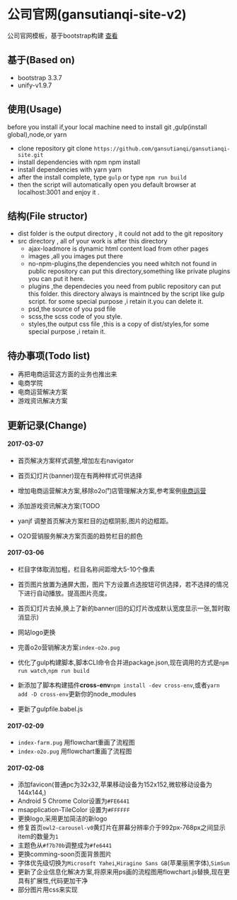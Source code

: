 # 公司官网(gansutianqi-site-v2)
公司官网模板，基于bootstrap构建 [查看](http://1.jq2.com:8082/)

## 基于(Based on)
+ bootstrap 3.3.7
+ unify-v1.9.7

## 使用(Usage)
before you install if,your local machine need to install git ,gulp(install global),node,or yarn
+ clone repository git clone `https://github.com/gansutianqi/gansutianqi-site.git`
+ install dependencies with npm npm install
+ install dependencies with yarn yarn
+ after the install complete, type `gulp` or type `npm run build`
+ then the script will automatically open you default browser at localhost:3001 and enjoy it .

## 结构(File structor)
 + dist folder is the output directory , it could not add to the git repository
 + src directory , all of your work is after this directory
    + ajax-loadmore is dynamic html content load from other pages
    + images ,all you images put there
    + no-npm-plugins,the dependencies you need whitch not found in public repository can put this directory,something like private plugins you can put it here.
    + plugins ,the dependecies you need from public repository can put this folder. this directory always is maintnced by the script like gulp script. for some special purpose ,i retain it.you can delete it.
    + psd,the source of you psd file
    + scss,the scss code of you style.
    + styles,the output css file ,this is a copy of dist/styles,for some special purpose ,i retain it.

## 待办事项(Todo list)
+ 再把电商运营这方面的业务也推出来
+ 电商学院
+ 电商运营解决方案
+ 游戏资讯解决方案

## 更新记录(Change)

#### 2017-03-07
+ 首页解决方案样式调整,增加左右navigator
+ 首页幻灯片(banner)现在有两种样式可供选择
+ 增加电商运营解决方案,移除o2o门店管理解决方案,参考案例[电商运营](http://www.irelint.com/ebusiness)
+ 添加游戏资讯解决方案(TODO


+ yanjf 调整首页解决方案栏目的边框阴影,图片的边框距。
+ O2O营销服务解决方案页面的趋势栏目的颜色

#### 2017-03-06
+ 栏目字体取消加粗，栏目名称间距增大5-10个像素
+ 首页图片放置为通屏大图，图片下方设置点选按钮可供选择，若不选择的情况下进行自动播放。提高图片亮度。
+ 首页幻灯片去掉,换上了新的banner(旧的幻灯片改成默认宽度显示一张,暂时取消显示)
+ 网站logo更换
+ 完善o2o营销解决方案`index-o2o.pug`

+ 优化了gulp构建脚本,脚本CLI命令合并进package.json,现在调用的方式是`npm run watch`,`npm run build`
+ 新添加了脚本构建插件**cross-env**`npm install -dev cross-env`,或者`yarn add -D cross-env`更新你的node_modules
+ 更新了gulpfile.babel.js

#### 2017-02-09
+ `index-farm.pug` 用flowchart重画了流程图
+ `index-o2o.pug` 用flowchart重画了流程图

#### 2017-02-08
+ 添加favicon(普通pc为32x32,苹果移动设备为152x152,微软移动设备为144x144,)
+ Android 5 Chrome Color设置为`#FE6441`
+ msapplication-TileColor 设置为`#FFFFFF`
+ 更换logo,采用更加简洁的新logo
+ 修复首页`owl2-carousel-v0`黄灯片在屏幕分辨率介于992px-768px之间显示item的数量为`1`
+ 主题色从`#f7b70b`调整成为`#fe6441`
+ 更换comming-soon页面背景图片
+ 字体优先级切换为`Microsoft Yahei`,`Hiragino Sans GB`(苹果丽黑字体),`SimSun`
+ 更新了企业信息化解决方案,将原来用ps画的流程图用flowchart.js替换,现在更具有扩展性,代码更加干净
+ 部分图片用css来实现

